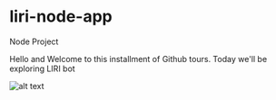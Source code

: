 # liri-node-app
Node Project 

Hello and Welcome to this installment of Github tours. Today we'll be exploring LIRI bot


![alt text](https://i.imgur.com/CynRQun.png "Bands in Town Function")
